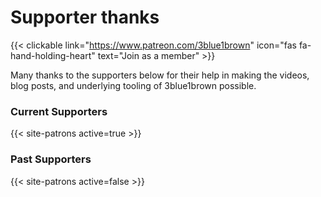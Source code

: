 # Supporter thanks

{{< clickable link="https://www.patreon.com/3blue1brown" icon="fas fa-hand-holding-heart" text="Join as a member" >}}


Many thanks to the supporters below for their help in making the videos, blog posts, and underlying tooling of 3blue1brown possible.


### Current Supporters

{{< site-patrons active=true >}}

### Past Supporters

{{< site-patrons active=false >}}
